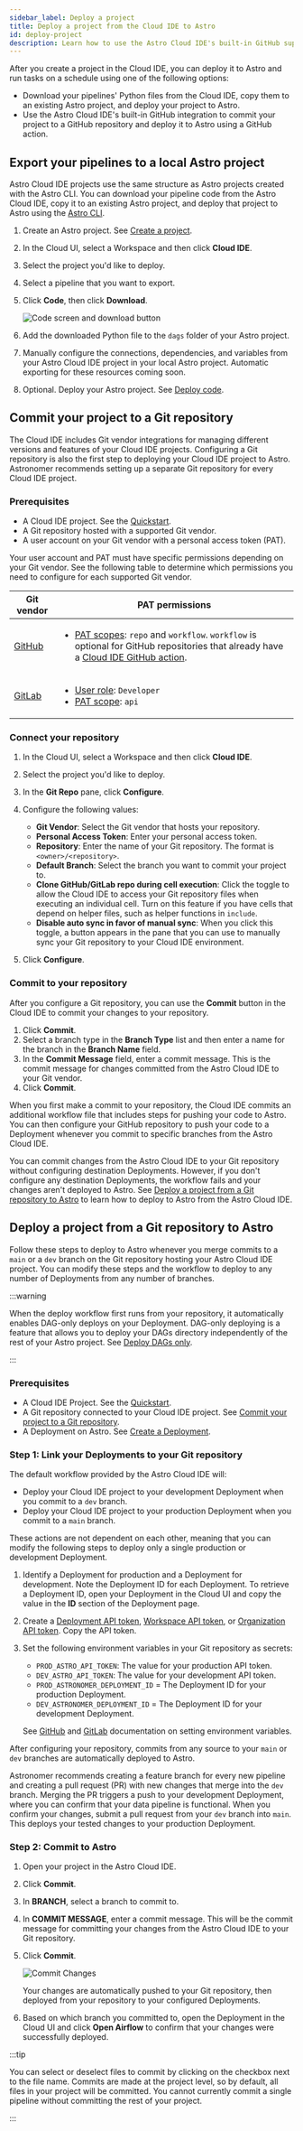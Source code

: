 ```yaml
---
sidebar_label: Deploy a project
title: Deploy a project from the Cloud IDE to Astro
id: deploy-project
description: Learn how to use the Astro Cloud IDE's built-in GitHub support to manage your data pipelines and deploy them to Astro.
---
```


After you create a project in the Cloud IDE, you can deploy it to Astro and run tasks on a schedule using one of the following options:

- Download your pipelines' Python files from the Cloud IDE, copy them to an existing Astro project, and deploy your project to Astro.
- Use the Astro Cloud IDE's built-in GitHub integration to commit your project to a GitHub repository and deploy it to Astro using a GitHub action.

## Export your pipelines to a local Astro project

Astro Cloud IDE projects use the same structure as Astro projects created with the Astro CLI. You can download your pipeline code from the Astro Cloud IDE, copy it to an existing Astro project, and deploy that project to Astro using the [Astro CLI](cli/overview.md).

1. Create an Astro project. See [Create a project](cli/develop-project.md#create-an-astro-project).
2. In the Cloud UI, select a Workspace and then click **Cloud IDE**.
3. Select the project you'd like to deploy.
4. Select a pipeline that you want to export.
5. Click **Code**, then click **Download**.

    ![Code screen and download button](/img/cloud-ide/download-code.png)

6. Add the downloaded Python file to the `dags` folder of your Astro project. 
7. Manually configure the connections, dependencies, and variables from your Astro Cloud IDE project in your local Astro project. Automatic exporting for these resources coming soon. 
8. Optional. Deploy your Astro project. See [Deploy code](deploy-code.md).

## Commit your project to a Git repository

The Cloud IDE includes Git vendor integrations for managing different versions and features of your Cloud IDE projects. Configuring a Git repository is also the first step to deploying your Cloud IDE project to Astro. Astronomer recommends setting up a separate Git repository for every Cloud IDE project.

### Prerequisites 

- A Cloud IDE project. See the [Quickstart](/cloud-ide/quickstart.md#step-1-log-in-and-create-a-project).
- A Git repository hosted with a supported Git vendor. 
- A user account on your Git vendor with a personal access token (PAT). 

Your user account and PAT must have specific permissions depending on your Git vendor. See the following table to determine which permissions you need to configure for each supported Git vendor. 

| Git vendor                                                                                                                | PAT permissions                                                                                                                                                                                                                                           |
| ------------------------------------------------------------------------------------------------------------------------- | --------------------------------------------------------------------------------------------------------------------------------------------------------------------------------------------------------------------------------------------------------- |
| [GitHub](https://docs.github.com/en/authentication/keeping-your-account-and-data-secure/creating-a-personal-access-token) | <ul><li> [PAT scopes](https://docs.github.com/en/apps/oauth-apps/building-oauth-apps/scopes-for-oauth-apps#available-scopes): `repo` and `workflow`. `workflow` is optional for GitHub repositories that already have a [Cloud IDE GitHub action](#deploy-a-project-from-a-git-repository-to-astro). </li></ul>                   |
| [GitLab](https://docs.gitlab.com/ee/user/profile/personal_access_tokens.html)                                             | <ul><li> [User role](https://docs.gitlab.com/ee/user/permissions.html#project-members-permissions): `Developer` </li><li> [PAT scope](https://docs.gitlab.com/ee/user/profile/personal_access_tokens.html#personal-access-token-scopes): `api` </li></ul> |

### Connect your repository

1. In the Cloud UI, select a Workspace and then click **Cloud IDE**.
2. Select the project you'd like to deploy.
3. In the **Git Repo** pane, click **Configure**.
4. Configure the following values: 

    - **Git Vendor**: Select the Git vendor that hosts your repository. 
    - **Personal Access Token**: Enter your personal access token.
    - **Repository**: Enter the name of your Git repository. The format is `<owner>/<repository>`.
    - **Default Branch**: Select the branch you want to commit your project to.
    - **Clone GitHub/GitLab repo during cell execution**: Click the toggle to allow the Cloud IDE to access your Git repository files when executing an individual cell. Turn on this feature if you have cells that depend on helper files, such as helper functions in `include`.
    - **Disable auto sync in favor of manual sync**: When you click this toggle, a button appears in the pane that you can use to manually sync your Git repository to your Cloud IDE environment.

5. Click **Configure**.

### Commit to your repository

After you configure a Git repository, you can use the **Commit** button in the Cloud IDE to commit your changes to your repository. 

1. Click **Commit**.
2. Select a branch type in the **Branch Type** list and then enter a name for the branch in the **Branch Name** field.
3. In the **Commit Message** field, enter a commit message. This is the commit message for changes committed from the Astro Cloud IDE to your Git vendor.
4. Click **Commit**.

When you first make a commit to your repository, the Cloud IDE commits an additional workflow file that includes steps for pushing your code to Astro. You can then configure your GitHub repository to push your code to a Deployment whenever you commit to specific branches from the Astro Cloud IDE.

You can commit changes from the Astro Cloud IDE to your Git repository without configuring destination Deployments. However, if you don't configure any destination Deployments, the workflow fails and your changes aren't deployed to Astro. See [Deploy a project from a Git repository to Astro](#deploy-a-project-from-a-git-repository-to-astro) to learn how to deploy to Astro from the Astro Cloud IDE.

## Deploy a project from a Git repository to Astro

Follow these steps to deploy to Astro whenever you merge commits to a `main` or a `dev` branch on the Git repository hosting your Astro Cloud IDE project. You can modify these steps and the workflow to deploy to any number of Deployments from any number of branches.

:::warning

When the deploy workflow first runs from your repository, it automatically enables DAG-only deploys on your Deployment. DAG-only deploying is a feature that allows you to deploy your DAGs directory independently of the rest of your Astro project. See [Deploy DAGs only](deploy-code.md#deploy-dags-only).

:::

### Prerequisites

- A Cloud IDE Project. See the [Quickstart](/astro/cloud-ide/quickstart.md).
- A Git repository connected to your Cloud IDE project. See [Commit your project to a Git repository](#commit-your-project-to-a-git-repository).
- A Deployment on Astro. See [Create a Deployment](/astro/create-deployment.md).

### Step 1: Link your Deployments to your Git repository

The default workflow provided by the Astro Cloud IDE will:

- Deploy your Cloud IDE project to your development Deployment when you commit to a `dev` branch.
- Deploy your Cloud IDE project to your production Deployment when you commit to a `main` branch.

These actions are not dependent on each other, meaning that you can modify the following steps to deploy only a single production or development Deployment. 

1. Identify a Deployment for production and a Deployment for development. Note the Deployment ID for each Deployment. To retrieve a Deployment ID, open your Deployment in the Cloud UI and copy the value in the **ID** section of the Deployment page.
2. Create a [Deployment API token](deployment-api-tokens.md), [Workspace API token](workspace-api-tokens.md), or [Organization API token](organization-api-tokens.md). Copy the API token.
3. Set the following environment variables in your Git repository as secrets:
   
    - `PROD_ASTRO_API_TOKEN`: The value for your production API token.
    - `DEV_ASTRO_API_TOKEN`: The value for your development API token.
    - `PROD_ASTRONOMER_DEPLOYMENT_ID` = The Deployment ID for your production Deployment.
    - `DEV_ASTRONOMER_DEPLOYMENT_ID` = The Deployment ID for your development Deployment. 

    See [GitHub](https://docs.github.com/en/actions/learn-github-actions/variables) and [GitLab](https://docs.gitlab.com/ee/ci/variables/) documentation on setting environment variables.  

After configuring your repository, commits from any source to your `main` or `dev` branches are automatically deployed to Astro.

Astronomer recommends creating a feature branch for every new pipeline and creating a pull request (PR) with new changes that merge into the `dev` branch. Merging the PR triggers a push to your development Deployment, where you can confirm that your data pipeline is functional. When you confirm your changes, submit a pull request from your `dev` branch into `main`. This deploys your tested changes to your production Deployment.

### Step 2: Commit to Astro

1. Open your project in the Astro Cloud IDE.
2. Click **Commit**.
3. In **BRANCH**, select a branch to commit to.
4. In **COMMIT MESSAGE**, enter a commit message. This will be the commit message for committing your changes from the Astro Cloud IDE to your Git repository.
5. Click **Commit**.

   ![Commit Changes](/img/cloud-ide/commit.png)

   Your changes are automatically pushed to your Git repository, then deployed from your repository to your configured Deployments.

6. Based on which branch you committed to, open the Deployment in the Cloud UI and click **Open Airflow** to confirm that your changes were successfully deployed.

:::tip

You can select or deselect files to commit by clicking on the checkbox next to the file name. Commits are made at the project level, so by default, all files in your project will be committed. You cannot currently commit a single pipeline without committing the rest of your project.

:::
